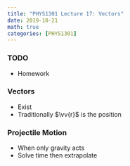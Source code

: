 ```yaml
---
title: "PHYS1301 Lecture 17: Vectors"
date: 2019-10-21
math: true 
categories: [PHYS1301]
---
```


### TODO

- Homework

### Vectors

- Exist
- Traditionally $\vv{r}$ is the position

### Projectile Motion

- When only gravity acts
- Solve time then extrapolate